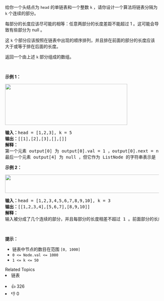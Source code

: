<p>给你一个头结点为 <code>head</code> 的单链表和一个整数 <code>k</code> ，请你设计一个算法将链表分隔为 <code>k</code> 个连续的部分。</p>

<p>每部分的长度应该尽可能的相等：任意两部分的长度差距不能超过 1 。这可能会导致有些部分为 null 。</p>

<p>这 <code>k</code> 个部分应该按照在链表中出现的顺序排列，并且排在前面的部分的长度应该大于或等于排在后面的长度。</p>

<p>返回一个由上述 <code>k</code> 部分组成的数组。</p> &nbsp;

<p><strong>示例 1：</strong></p> 
<img alt="" src="https://assets.leetcode.com/uploads/2021/06/13/split1-lc.jpg" style="width: 400px; height: 134px;" /> 
<pre>
<strong>输入：</strong>head = [1,2,3], k = 5
<strong>输出：</strong>[[1],[2],[3],[],[]]
<strong>解释：</strong>
第一个元素 output[0] 为 output[0].val = 1 ，output[0].next = null 。
最后一个元素 output[4] 为 null ，但它作为 ListNode 的字符串表示是 [] 。
</pre>

<p><strong>示例 2：</strong></p> 
<img alt="" src="https://assets.leetcode.com/uploads/2021/06/13/split2-lc.jpg" style="width: 600px; height: 60px;" /> 
<pre>
<strong>输入：</strong>head = [1,2,3,4,5,6,7,8,9,10], k = 3
<strong>输出：</strong>[[1,2,3,4],[5,6,7],[8,9,10]]
<strong>解释：</strong>
输入被分成了几个连续的部分，并且每部分的长度相差不超过 1 。前面部分的长度大于等于后面部分的长度。
</pre>

<p>&nbsp;</p>

<p><strong>提示：</strong></p>

<ul> 
 <li>链表中节点的数目在范围 <code>[0, 1000]</code></li> 
 <li><code>0 &lt;= Node.val &lt;= 1000</code></li> 
 <li><code>1 &lt;= k &lt;= 50</code></li> 
</ul>

<div><div>Related Topics</div><div><li>链表</li></div></div><br><div><li>👍 326</li><li>👎 0</li></div>